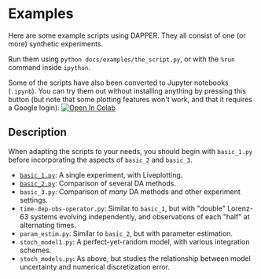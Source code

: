 # Examples

Here are some example scripts using DAPPER.
They all consist of one (or more) synthetic experiments.

Run them using `python docs/examples/the_script.py`,
or with the `%run` command inside `ipython`.

Some of the scripts have also been converted to Jupyter notebooks (`.ipynb`).
You can try them out without installing anything
by pressing this button (but note that some plotting features won't work,
and that it requires a Google login): [![Open In Colab](https://colab.research.google.com/assets/colab-badge.svg)](http://colab.research.google.com/github/nansencenter/DAPPER)

## Description

When adapting the scripts to your needs,
you should begin with `basic_1.py`
before incorporating the aspects of `basic_2` and `basic_3`.

- [`basic_1.py`](basic_1): A single experiment, with Liveplotting.
- [`basic_2.py`](basic_2): Comparison of several DA methods.
- `basic_3.py`: Comparison of *many* DA methods and other experiment settings.
- `time-dep-obs-operator.py`: Similar to `basic_1`, but with "double" Lorenz-63 systems
  evolving independently, and observations of each "half" at alternating times.
- `param_estim.py`: Similar to `basic_2`, but with parameter estimation.
- `stoch_model1.py`: A perfect-yet-random model, with various integration schemes.
- `stoch_models.py`: As above, but studies the relationship between
  model uncertainty and numerical discretization error.
